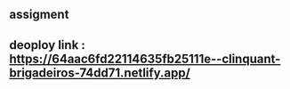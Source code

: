 ## assigment 

## deoploy link  : https://64aac6fd22114635fb25111e--clinquant-brigadeiros-74dd71.netlify.app/
